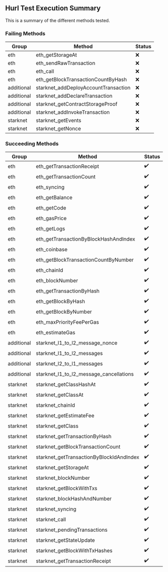 ## Hurl Test Execution Summary

This is a summary of the different methods tested.

### Failing Methods

| Group | Method | Status |
| --- | --- | --- |
| eth | eth_getStorageAt | :x: |
| eth | eth_sendRawTransaction | :x: |
| eth | eth_call | :x: |
| eth | eth_getBlockTransactionCountByHash | :x: |
| additional | starknet_addDeployAccountTransaction | :x: |
| additional | starknet_addDeclareTransaction | :x: |
| additional | starknet_getContractStorageProof | :x: |
| additional | starknet_addInvokeTransaction | :x: |
| starknet | starknet_getEvents | :x: |
| starknet | starknet_getNonce | :x: |

### Succeeding Methods

| Group | Method | Status |
| --- | --- | --- |
| eth | eth_getTransactionReceipt | :heavy_check_mark: |
| eth | eth_getTransactionCount | :heavy_check_mark: |
| eth | eth_syncing | :heavy_check_mark: |
| eth | eth_getBalance | :heavy_check_mark: |
| eth | eth_getCode | :heavy_check_mark: |
| eth | eth_gasPrice | :heavy_check_mark: |
| eth | eth_getLogs | :heavy_check_mark: |
| eth | eth_getTransactionByBlockHashAndIndex | :heavy_check_mark: |
| eth | eth_coinbase | :heavy_check_mark: |
| eth | eth_getBlockTransactionCountByNumber | :heavy_check_mark: |
| eth | eth_chainId | :heavy_check_mark: |
| eth | eth_blockNumber | :heavy_check_mark: |
| eth | eth_getTransactionByHash | :heavy_check_mark: |
| eth | eth_getBlockByHash | :heavy_check_mark: |
| eth | eth_getBlockByNumber | :heavy_check_mark: |
| eth | eth_maxPriorityFeePerGas | :heavy_check_mark: |
| eth | eth_estimateGas | :heavy_check_mark: |
| additional | starknet_l1_to_l2_message_nonce | :heavy_check_mark: |
| additional | starknet_l1_to_l2_messages | :heavy_check_mark: |
| additional | starknet_l2_to_l1_messages | :heavy_check_mark: |
| additional | starknet_l1_to_l2_message_cancellations | :heavy_check_mark: |
| starknet | starknet_getClassHashAt | :heavy_check_mark: |
| starknet | starknet_getClassAt | :heavy_check_mark: |
| starknet | starknet_chainId | :heavy_check_mark: |
| starknet | starknet_getEstimateFee | :heavy_check_mark: |
| starknet | starknet_getClass | :heavy_check_mark: |
| starknet | starknet_getTransactionByHash | :heavy_check_mark: |
| starknet | starknet_getBlockTransactionCount | :heavy_check_mark: |
| starknet | starknet_getTransactionByBlockIdAndIndex | :heavy_check_mark: |
| starknet | starknet_getStorageAt | :heavy_check_mark: |
| starknet | starknet_blockNumber | :heavy_check_mark: |
| starknet | starknet_getBlockWithTxs | :heavy_check_mark: |
| starknet | starknet_blockHashAndNumber | :heavy_check_mark: |
| starknet | starknet_syncing | :heavy_check_mark: |
| starknet | starknet_call | :heavy_check_mark: |
| starknet | starknet_pendingTransactions | :heavy_check_mark: |
| starknet | starknet_getStateUpdate | :heavy_check_mark: |
| starknet | starknet_getBlockWithTxHashes | :heavy_check_mark: |
| starknet | starknet_getTransactionReceipt | :heavy_check_mark: |

